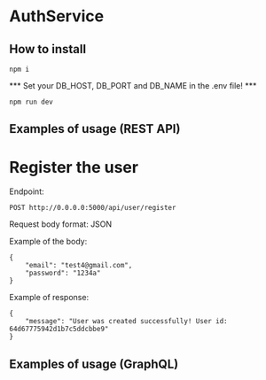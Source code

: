 # AuthService

## How to install

```
npm i
```

*** Set your DB_HOST, DB_PORT and DB_NAME in the .env file! ***

```
npm run dev
```

## Examples of usage (REST API)
# Register the user

Endpoint:
```
POST http://0.0.0.0:5000/api/user/register
```

Request body format: JSON

Example of the body:

```
{
    "email": "test4@gmail.com", 
    "password": "1234a"
}
```

Example of response:
```
{
    "message": "User was created successfully! User id: 64d67775942d1b7c5ddcbbe9"
}
```

## Examples of usage (GraphQL)